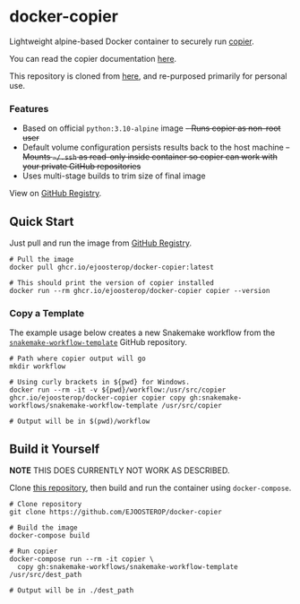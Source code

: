 # docker-copier

Lightweight alpine-based Docker container to securely run [copier](https://github.com/copier-org/copier).

You can read the copier documentation [here](https://copier.readthedocs.io/en/stable/).

This repository is cloned from [here](https://github.com/cbp44/docker-copier), and re-purposed primarily for personal use. 

### Features
- Based on official `python:3.10-alpine` image
~~- Runs copier as non-root user~~
- Default volume configuration persists results back to the host machine
~~- Mounts `~/.ssh` as read-only inside container so copier can work with your private GitHub repositories~~
- Uses multi-stage builds to trim size of final image

View on [GitHub Registry](ghcr.io/ejoosterop/docker-copier).

## Quick Start

Just pull and run the image from [GitHub Registry](ghcr.io/ejoosterop/docker-copier).

```shell
# Pull the image
docker pull ghcr.io/ejoosterop/docker-copier:latest

# This should print the version of copier installed
docker run --rm ghcr.io/ejoosterop/docker-copier copier --version
```

### Copy a Template

The example usage below creates a new Snakemake workflow from the [`snakemake-workflow-template`](https://github.com/snakemake-workflows/snakemake-workflow-template) GitHub repository.

```shell
# Path where copier output will go
mkdir workflow

# Using curly brackets in ${pwd} for Windows.
docker run --rm -it -v ${pwd}/workflow:/usr/src/copier ghcr.io/ejoosterop/docker-copier copier copy gh:snakemake-workflows/snakemake-workflow-template /usr/src/copier

# Output will be in $(pwd)/workflow
```

## Build it Yourself

**NOTE** THIS DOES CURRENTLY NOT WORK AS DESCRIBED.

Clone [this repository](https://github.com/EJOOSTEROP/docker-copier), then build and run the container using `docker-compose`.

```shell
# Clone repository
git clone https://github.com/EJOOSTEROP/docker-copier

# Build the image
docker-compose build

# Run copier
docker-compose run --rm -it copier \
  copy gh:snakemake-workflows/snakemake-workflow-template /usr/src/dest_path

# Output will be in ./dest_path
```
